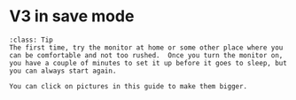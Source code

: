 # V3 in save mode

```{admonition} Tip
:class: Tip
The first time, try the monitor at home or some other place where you can be comfortable and not too rushed.  Once you turn the monitor on, you have a couple of minutes to set it up before it goes to sleep, but you can always start again.

You can click on pictures in this guide to make them bigger.

```
<!--
We will take you through four steps to set up the monitor:

1. Make sure your device won't try to connect to the internet while you are setting up the monitor.
1. Turn the monitor on and use the heathack-s wifi network to connect to it. 
1. Use your browser to go to a special web address, 192.168.4.1, to select save mode. 
1. Enter a brief description of where you are putting the monitor and download the data.

There is no way to set up the monitor without downloading the data that is already stored on it.  If you don't want the data, throw it away.  Otherwise, send it to data@heathack.org.
-->


